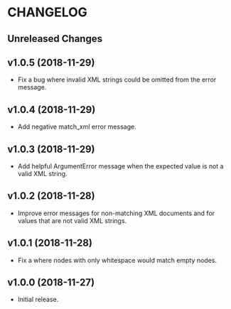 # CHANGELOG

Unreleased Changes
------------------

v1.0.5 (2018-11-29)
--------------------

* Fix a bug where invalid XML strings could be omitted from the error message.

v1.0.4 (2018-11-29)
--------------------

* Add negative match_xml error message.

v1.0.3 (2018-11-29)
--------------------

* Add helpful ArgumentError message when the expected value
  is not a valid XML string.

v1.0.2 (2018-11-28)
--------------------

* Improve error messages for non-matching XML documents and
  for values that are not valid XML strings.

v1.0.1 (2018-11-28)
--------------------

* Fix a where nodes with only whitespace would match empty nodes.

v1.0.0 (2018-11-27)
--------------------

* Initial release.

